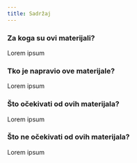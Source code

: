 ```yaml
---
title: Sadržaj
---
```


### Za koga su ovi materijali?

Lorem ipsum

### Tko je napravio ove materijale?

Lorem ipsum

### Što očekivati od ovih materijala?

Lorem ipsum

### Što ne očekivati od ovih materijala?

Lorem ipsum


